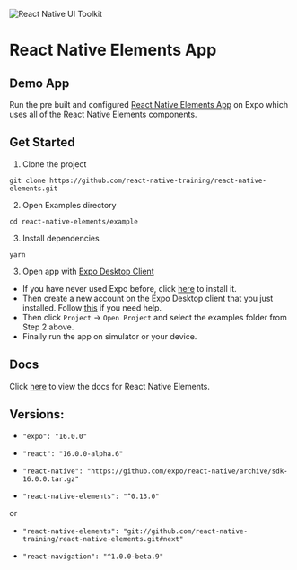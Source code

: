 ![React Native UI Toolkit](http://i.imgur.com/tqxDeoG.png)

# React Native Elements App

## Demo App

Run the pre built and configured [React Native Elements App](https://expo.io/@monte9/react-native-elements-app) on Expo which uses all of the React Native Elements components.

## Get Started

1. Clone the project

```
git clone https://github.com/react-native-training/react-native-elements.git
```

2. Open Examples directory

```
cd react-native-elements/example
```

3. Install dependencies

```
yarn
```

3. Open app with [Expo Desktop Client](https://docs.expo.io/versions/v16.0.0/index.html)
  - If you have never used Expo before, click [here](https://docs.expo.io/versions/v16.0.0/introduction/installation.html) to install it.
  - Then create a new account on the Expo Desktop client that you just installed. Follow [this](https://docs.expo.io/versions/v16.0.0/guides/up-and-running.html#create-an-account) if you need help.
  - Then click `Project` -> `Open Project` and select the examples folder from Step 2 above.
  - Finally run the app on simulator or your device.

## Docs

Click [here](https://react-native-training.github.io/react-native-elements/API/buttons/) to view the docs for React Native Elements.

## Versions:

-  ```"expo": "16.0.0"```

- ```"react": "16.0.0-alpha.6"```

- ```"react-native": "https://github.com/expo/react-native/archive/sdk-16.0.0.tar.gz"```

- ```"react-native-elements": "^0.13.0"```

or

- ```"react-native-elements": "git://github.com/react-native-training/react-native-elements.git#next"```

- ```"react-navigation": "^1.0.0-beta.9"```
